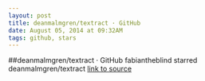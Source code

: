 ```yaml
---
layout: post
title: deanmalmgren/textract · GitHub
date: August 05, 2014 at 09:32AM
tags: github, stars
---
```

##deanmalmgren/textract · GitHub
fabiantheblind starred deanmalmgren/textract
[link to source](http://ift.tt/1tcgViV) 
